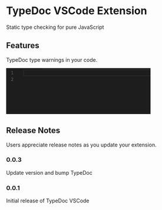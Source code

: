 # TypeDoc VSCode Extension
Static type checking for pure JavaScript

## Features

TypeDoc type warnings in your code.

![TypeDocWarnings](images/type-doc-demo.gif)

## Release Notes

Users appreciate release notes as you update your extension.

### 0.0.3

Update version and bump TypeDoc

### 0.0.1

Initial release of TypeDoc VSCode
